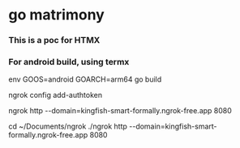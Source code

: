 # go matrimony 
### This is a poc for HTMX

### For android build, using termx
env GOOS=android GOARCH=arm64 go build

ngrok config add-authtoken 



ngrok http --domain=kingfish-smart-formally.ngrok-free.app 8080


cd ~/Documents/ngrok
./ngrok http --domain=kingfish-smart-formally.ngrok-free.app 8080
